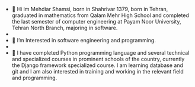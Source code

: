 - 👋  Hi im Mehdiar Shamsi, born in Shahrivar 1379, born in Tehran, graduated in mathematics from Qalam Mehr High School and completed the last semester of computer engineering at Payam Noor University, Tehran North Branch, majoring in software.
- 
- 👀 I’m Interested in software engineering and programming.
- 
- 🌱 I have completed Python programming language and several technical and specialized courses in prominent schools of the country, currently the Django framework specialized course. I am learning database and git and I am also interested in training and working in the relevant field and programming.

<!---
mahdiyarsh1/mahdiyarsh1 is a ✨ special ✨ repository because its `README.md` (this file) appears on your GitHub profile.
You can click the Preview link to take a look at your changes.
--->
